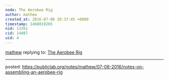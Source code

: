 ```yaml
---
node: The Aerobee Rig
author: mathew
created_at: 2016-07-08 20:37:45 +0000
timestamp: 1468010265
nid: 13261
cid: 14887
uid: 4
---
```




[mathew](../profile/mathew) replying to: [The Aerobee Rig](../notes/cfastie/07-05-2016/the-aerobee-rig)

----
posted: https://publiclab.org/notes/mathew/07-08-2016/notes-on-assembling-an-aerobee-rig